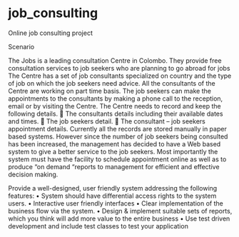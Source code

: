 # job_consulting
Online job consulting project

Scenario

The Jobs is a leading consultation Centre in Colombo. They provide free consultation services to job seekers who are planning to go abroad for jobs The Centre has a set of job consultants specialized on country and the type of job on which the job seekers need advice. All the consultants of the Centre are working on part time basis. The job seekers can make the appointments to the consultants by making a phone call to the reception, email or by visiting the Centre.  The Centre needs to record and keep the following details.
	The consultants details including their available dates and times.
	The job seekers detail.
	The consultant – job seekers appointment details.
Currently all the records are stored manually in paper based systems. However since the number of job seekers being consulted has been increased, the management has decided to have a Web based system to give a better service to the job seekers. Most importantly the system must have the facility to schedule appointment online as well as to produce “on demand “reports to management for efficient and effective decision making.


Provide a well-designed, user friendly system addressing the following features:
•	System should have differential access rights to the system users.
•	Interactive user friendly interfaces
•	Clear implementation of the business flow via the system.
•	Design & implement suitable sets of reports, which you think will add more value to the entire business
•	Use test driven development and include test classes to test your application



